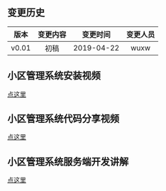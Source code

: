 ## 变更历史
版本|变更内容|变更时间|变更人员
:-: | :-: | :-: | :-:
v0.01|初稿|2019-04-22|wuxw


## 小区管理系统安装视频

[点这里](http://www.iqiyi.com/w_19s9dzcnp9.html)

## 小区管理系统代码分享视频

[点这里](http://www.iqiyi.com/w_19s7u6le2p.html#vfrm=16-1-1-1)


## 小区管理系统服务端开发讲解

[点这里](http://www.iqiyi.com/w_19s7omicex.html#curid=38432723509_ef5ddb9c572fa848bcdd80f193d78eeb)



